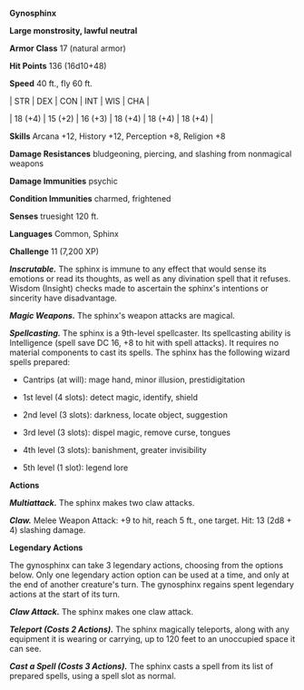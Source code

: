 **Gynosphinx**

**Large monstrosity, lawful neutral**

**Armor Class** 17 (natural armor)

**Hit Points** 136 (16d10+48)

**Speed** 40 ft., fly 60 ft.

|   STR   |   DEX   |   CON   |   INT   |   WIS   |   CHA   |
  
| 18 (+4) | 15 (+2) | 16 (+3) | 18 (+4) | 18 (+4) | 18 (+4) |

**Skills** Arcana +12, History +12, Perception +8, Religion +8

**Damage Resistances** bludgeoning, piercing, and slashing from nonmagical weapons

**Damage Immunities** psychic

**Condition Immunities** charmed, frightened

**Senses** truesight 120 ft.

**Languages** Common, Sphinx

**Challenge** 11 (7,200 XP)

***Inscrutable.*** The sphinx is immune to any effect that would sense its emotions or read its thoughts, as well as any divination spell that it refuses. Wisdom (Insight) checks made to ascertain the sphinx's intentions or sincerity have disadvantage.

***Magic Weapons.*** The sphinx's weapon attacks are magical.

***Spellcasting.*** The sphinx is a 9th-level spellcaster. Its spellcasting ability is Intelligence (spell save DC 16, +8 to hit with spell attacks). It requires no material components to cast its spells. The sphinx has the following wizard spells prepared: 

* Cantrips (at will): mage hand, minor illusion, prestidigitation

* 1st level (4 slots): detect magic, identify, shield

* 2nd level (3 slots): darkness, locate object, suggestion

* 3rd level (3 slots): dispel magic, remove curse, tongues

* 4th level (3 slots): banishment, greater invisibility

* 5th level (1 slot): legend lore

**Actions**

***Multiattack.*** The sphinx makes two claw attacks.

***Claw.*** Melee Weapon Attack: +9 to hit, reach 5 ft., one target. Hit: 13 (2d8 + 4) slashing damage.

**Legendary Actions**

The gynosphinx can take 3 legendary actions, choosing from the options below. Only one legendary action option can be used at a time, and only at the end of another creature's turn. The gynosphinx regains spent legendary actions at the start of its turn.

***Claw Attack.*** The sphinx makes one claw attack.

***Teleport (Costs 2 Actions).*** The sphinx magically teleports, along with any equipment it is wearing or carrying, up to 120 feet to an unoccupied space it can see.

***Cast a Spell (Costs 3 Actions).*** The sphinx casts a spell from its list of prepared spells, using a spell slot as normal.

